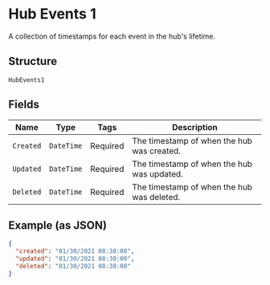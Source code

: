 
# Hub Events 1

A collection of timestamps for each event in the hub's lifetime.

## Structure

`HubEvents1`

## Fields

| Name | Type | Tags | Description |
|  --- | --- | --- | --- |
| `Created` | `DateTime` | Required | The timestamp of when the hub was created. |
| `Updated` | `DateTime` | Required | The timestamp of when the hub was updated. |
| `Deleted` | `DateTime` | Required | The timestamp of when the hub was deleted. |

## Example (as JSON)

```json
{
  "created": "01/30/2021 08:30:00",
  "updated": "01/30/2021 08:30:00",
  "deleted": "01/30/2021 08:30:00"
}
```

